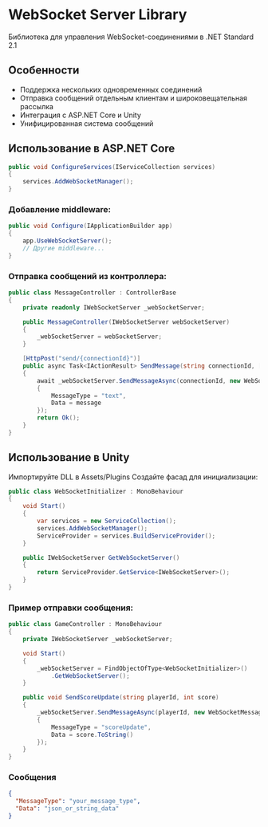 ﻿# WebSocket Server Library
Библиотека для управления WebSocket-соединениями в .NET Standard 2.1

## Особенности
- Поддержка нескольких одновременных соединений
- Отправка сообщений отдельным клиентам и широковещательная рассылка
- Интеграция с ASP.NET Core и Unity
- Унифицированная система сообщений

## Использование в ASP.NET Core
```csharp
public void ConfigureServices(IServiceCollection services)
{
    services.AddWebSocketManager();
}
```

### Добавление middleware:
```csharp
public void Configure(IApplicationBuilder app)
{
    app.UseWebSocketServer();
    // Другие middleware...
}
```

### Отправка сообщений из контроллера:
```csharp
public class MessageController : ControllerBase
{
    private readonly IWebSocketServer _webSocketServer;

    public MessageController(IWebSocketServer webSocketServer)
    {
        _webSocketServer = webSocketServer;
    }

    [HttpPost("send/{connectionId}")]
    public async Task<IActionResult> SendMessage(string connectionId, [FromBody] string message)
    {
        await _webSocketServer.SendMessageAsync(connectionId, new WebSocketMessage
        {
            MessageType = "text",
            Data = message
        });
        return Ok();
    }
}
```

## Использование в Unity
Импортируйте DLL в Assets/Plugins
Создайте фасад для инициализации:

```csharp
public class WebSocketInitializer : MonoBehaviour
{
    void Start()
    {
        var services = new ServiceCollection();
        services.AddWebSocketManager();
        ServiceProvider = services.BuildServiceProvider();
    }

    public IWebSocketServer GetWebSocketServer()
    {
        return ServiceProvider.GetService<IWebSocketServer>();
    }
}
```
### Пример отправки сообщения:
```csharp
public class GameController : MonoBehaviour
{
    private IWebSocketServer _webSocketServer;

    void Start()
    {
        _webSocketServer = FindObjectOfType<WebSocketInitializer>()
            .GetWebSocketServer();
    }

    public void SendScoreUpdate(string playerId, int score)
    {
        _webSocketServer.SendMessageAsync(playerId, new WebSocketMessage
        {
            MessageType = "scoreUpdate",
            Data = score.ToString()
        });
    }
}
```

### Сообщения
```json
{
  "MessageType": "your_message_type",
  "Data": "json_or_string_data"
}
```